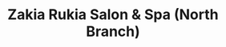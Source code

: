 ---
title: "Zakia Rukia Salon & Spa (North Branch)"
url: /karachi/zakia-rukia-salon-and-spa-north-branch/
shop: beauty
---